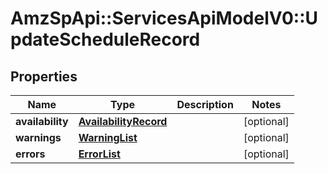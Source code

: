 # AmzSpApi::ServicesApiModelV0::UpdateScheduleRecord

## Properties
Name | Type | Description | Notes
------------ | ------------- | ------------- | -------------
**availability** | [**AvailabilityRecord**](AvailabilityRecord.md) |  | [optional] 
**warnings** | [**WarningList**](WarningList.md) |  | [optional] 
**errors** | [**ErrorList**](ErrorList.md) |  | [optional] 


